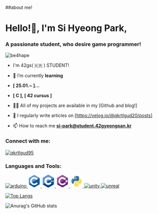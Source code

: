 ##about me!

<h1 align="left">Hello!👋, I'm Si Hyeong Park,</h1>
<h3 align="left">A passionate student, who desire game programmer!</h3>

<p align="left"> <img src="https://komarev.com/ghpvc/?username=be4hape&label=Profile%20views&color=0e75b6&style=flat" alt="be4hape" /> </p>

- I'm 42gs( 🇰🇷 ) STUDENT!
- 🌱 I’m currently **learning**
- **[ 25.01.~ ]...**
- **[ C ], [ 42 cursus ]**


- 👨‍💻 All of my projects are available in my [Github and blog!]

- 📝 I regularly write articles on [https://velog.io/@qkrtlgud20/posts]

- 📫 How to reach me **si-park@student.42gyeongsan.kr**

<h3 align="left">Connect with me:</h3>
<p align="left">
<a href="https://instagram.com/qkrtlgud95" target="blank"><img align="center" src="https://raw.githubusercontent.com/rahuldkjain/github-profile-readme-generator/master/src/images/icons/Social/instagram.svg" alt="qkrtlgud95" height="30" width="40" /></a>
</p>

<h3 align="left">Languages and Tools:</h3>
<p align="left"> <a href="https://www.arduino.cc/" target="_blank" rel="noreferrer"> <img src="https://cdn.worldvectorlogo.com/logos/arduino-1.svg" alt="arduino" width="40" height="40"/> </a> <a href="https://www.cprogramming.com/" target="_blank" rel="noreferrer"> <img src="https://raw.githubusercontent.com/devicons/devicon/master/icons/c/c-original.svg" alt="c" width="40" height="40"/> </a> <a href="https://www.w3schools.com/cpp/" target="_blank" rel="noreferrer"> <img src="https://raw.githubusercontent.com/devicons/devicon/master/icons/cplusplus/cplusplus-original.svg" alt="cplusplus" width="40" height="40"/> </a> <a href="https://www.w3schools.com/cs/" target="_blank" rel="noreferrer"> <img src="https://raw.githubusercontent.com/devicons/devicon/master/icons/csharp/csharp-original.svg" alt="csharp" width="40" height="40"/> </a> <a href="https://www.python.org" target="_blank" rel="noreferrer"> <img src="https://raw.githubusercontent.com/devicons/devicon/master/icons/python/python-original.svg" alt="python" width="40" height="40"/> </a> <a href="https://unity.com/" target="_blank" rel="noreferrer"> <img src="https://www.vectorlogo.zone/logos/unity3d/unity3d-icon.svg" alt="unity" width="40" height="40"/> </a> <a href="https://unrealengine.com/" target="_blank" rel="noreferrer"> <img src="https://raw.githubusercontent.com/kenangundogan/fontisto/036b7eca71aab1bef8e6a0518f7329f13ed62f6b/icons/svg/brand/unreal-engine.svg" alt="unreal" width="40" height="40"/> </a> </p>

[![Top Langs](https://github-readme-stats.vercel.app/api/top-langs/?username=Be4hape&layout=compact&theme=tokyonight)](https://github.com/anuraghazra/github-readme-stats)

![Anurag's GitHub stats](https://github-readme-stats.vercel.app/api?username=Be4hape&count_icons=true&private=true&theme=tokyonight)
